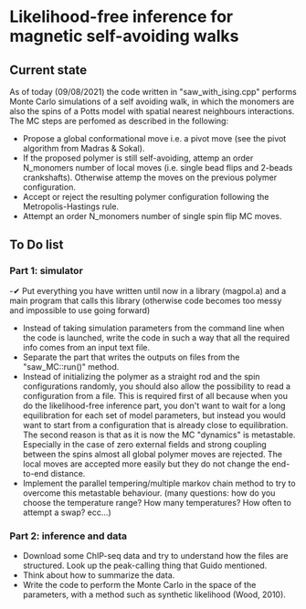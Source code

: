 # Likelihood-free inference for magnetic self-avoiding walks

## Current state

As of today (09/08/2021) the code written in "saw_with_ising.cpp" performs Monte Carlo simulations of a self avoiding walk, in which the monomers are also the spins of a Potts model with spatial nearest neighbours interactions.
The MC steps are perfomed as described in the following:
- Propose a global conformational move i.e. a pivot move (see the pivot algorithm from Madras & Sokal).
- If the proposed polymer is still self-avoiding, attemp an order N_monomers number of local moves (i.e. single bead flips and 2-beads crankshafts). Otherwise attemp the moves on the previous polymer configuration. 
- Accept or reject the resulting polymer configuration following the Metropolis-Hastings rule.
- Attempt an order N_monomers number of single spin flip MC moves.


## To Do list
### Part 1: simulator
-✔ Put everything you have written until now in a library (magpol.a) and a main program that calls this library (otherwise code becomes too messy and impossible to use going forward) 
- Instead of taking simulation parameters from the command line when the code is launched, write the code in such a way that all the required info comes from an input text file.
- Separate the part that writes the outputs on files from the "saw_MC::run()" method.
- Instead of initializing the polymer as a straight rod and the spin configurations randomly, you should also allow the possibility to read a configuration from a file. This is required first of all because when you do the likelihood-free inference part, you don't want to wait for a long equilibration for each set of model parameters, but instead you would want to start from a configuration that is already close to equilibration. The second reason is that as it is now the MC "dynamics" is metastable. Especially in the case of zero external fields and strong coupling between the spins almost all global polymer moves are rejected. The local moves are accepted more easily but they do not change the end-to-end distance.
- Implement the parallel tempering/multiple markov chain method to try to overcome this metastable behaviour. (many questions: how do you choose the temperature range? How many temperatures? How often to attempt a swap? ecc...)
### Part 2: inference and data
- Download some ChIP-seq data and try to understand how the files are structured. Look up the peak-calling thing that Guido mentioned.
- Think about how to summarize the data.
- Write the code to perform the Monte Carlo in the space of the parameters, with a method such as synthetic likelihood (Wood, 2010).
